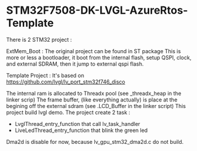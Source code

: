 # STM32F7508-DK-LVGL-AzureRtos-Template


There is 2 STM32 project :

 ExtMem_Boot : 
 The original project can be found in ST package
 This is more or less a bootloader, it boot from the internal flash, setup QSPI, clock, and external SDRAM, then it jump to external qspi flash.
 
 Template Project :
 It's based on https://github.com/lvgl/lv_port_stm32f746_disco
 
 The internal ram is allocated to Threadx pool (see _threadx_heap in the linker scrip)
 The frame buffer, (like everything actually) is place at the begining off the external sdram (see .LCD_Buffer in the linker script)
 This project build lvgl demo.
 The project create 2 task : 
 
 - LvglThread_entry_function that call lv_task_handler
 - LiveLedThread_entry_function that blink the green led
 
 Dma2d is disable for now, because lv_gpu_stm32_dma2d.c do not build.
 
